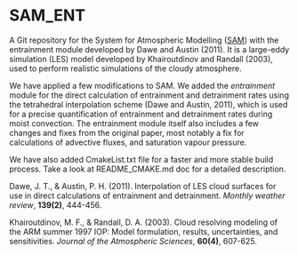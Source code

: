 # SAM_ENT

A Git repository for the System for Atmospheric Modelling ([SAM](http://rossby.msrc.sunysb.edu/~marat/SAM.html)) with the entrainment module developed by Dawe and Austin (2011). It is a large-eddy simulation (LES) model developed by Khairoutdinov and Randall (2003), used to perform realistic simulations of the cloudy atmosphere.

We have applied a few modifications to SAM. We added the *entrainment* module for the direct calculation of entrainment and detrainment rates using the tetrahedral interpolation scheme (Dawe and Austin, 2011), which is used for a precise quantification of entrainment and detrainment rates during moist convection. The entrainment module itself also includes a few changes and fixes from the original paper, most notably a fix for calculations of advective fluxes, and saturation vapour pressure.

We have also added CmakeList.txt file for a faster and more stable build process. Take a look at README_CMAKE.md doc for a detailed description.


Dawe, J. T., & Austin, P. H. (2011). Interpolation of LES cloud surfaces for use in direct calculations of entrainment and detrainment. *Monthly weather review*, **139(2)**, 444-456.

Khairoutdinov, M. F., & Randall, D. A. (2003). Cloud resolving modeling of the ARM summer 1997 IOP: Model formulation, results, uncertainties, and sensitivities. *Journal of the Atmospheric Sciences*, **60(4)**, 607-625.
